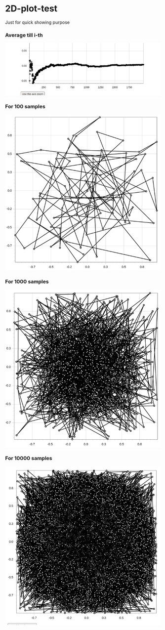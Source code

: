 # 2D-plot-test
Just for quick showing purpose

### Average till i-th
  ![alt](average_till_i-th.png)

### For 100 samples
  ![alt](100.png)
  
### For 1000 samples
  ![alt](1000.png)
  
### For 10000 samples
  ![alt](10000.png)

